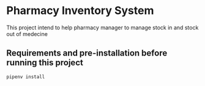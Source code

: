 # Pharmacy Inventory System

This project intend to help pharmacy manager to manage stock in and stock out of medecine 

## Requirements and pre-installation before running this project 

`pipenv install`
